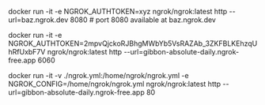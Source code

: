 docker run -it -e NGROK_AUTHTOKEN=xyz ngrok/ngrok:latest http --url=baz.ngrok.dev 8080   # port 8080 available at baz.ngrok.dev


docker run -it -e NGROK_AUTHTOKEN=2mpvQjckoRJBhgMWbYb5VsRAZAb_3ZKFBLKEhzqUhRfUxbF7V ngrok/ngrok:latest http --url=gibbon-absolute-daily.ngrok-free.app 6060         

docker run -it -v ./ngrok.yml:/home/ngrok/ngrok.yml -e NGROK_CONFIG=/home/ngrok/ngrok.yml ngrok/ngrok:latest http --url=gibbon-absolute-daily.ngrok-free.app 80 
